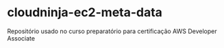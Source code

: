 # cloudninja-ec2-meta-data
Repositório usado no curso preparatório para certificação AWS Developer Associate
